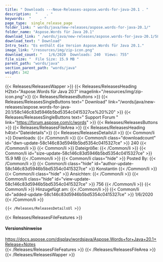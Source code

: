 ```yaml
---
title: " Downloads ---Neue-Releases-aspose.words-for-java-20.1 . "
description:  "    . " 
keywords:  "    . " 
page_type:  single_release_page
folder_link: " words/java/new-releases/aspose.words-for-java-20.1/"
folder_name: "Aspose.Words für Java 20.1"
download_link: " /words/java/new-releases/aspose.words-for-java-20.1/58c146c83d5946b5bd5354c0415327ce"
download_text: " Download"
Intro_text: "Es enthält die Version Aspose.Words für Java 20.1."
image_link: "/resources/img/zip-icon.png"
download_count: "   1/6/2020  Downloads: 240  Views: 755"
file_size: "  File Size: 15.9 MB "
parent_path: "words/java"
section_parent_path: "words/java"
weight: 342
---
```


{{< Releases/ReleasesWapper >}}
  {{< Releases/ReleasesHeading H2txt="Aspose.Words für Java 20.1" imagelink="/resources/img/zip-icon.png">}}
  {{< Releases/ReleasesButtons >}}
    {{< Releases/ReleasesSingleButtons text=" Download" link="/words/java/new-releases/aspose.words-for-java-20.1/58c146c83d5946b5bd5354c0415327ce%20%20" >}}
    {{< Releases/ReleasesSingleButtons text=" Support Forum " link="https://forum.aspose.com/c/words" >}}
  {{< Releases/ReleasesButtons >}}
  {{< Releases/ReleasesFileArea >}}
    {{< Releases/ReleasesHeading h4txt="Dateidetails">}}
    {{< Releases/ReleasesDetailsUl >}}
            {{< Common/li >}} Downloads: {{< /Common/li >}}
      {{< Common/li class="downloadcount" id="dwn-update-58c146c83d5946b5bd5354c0415327ce" >}} 240 {{< /Common/li >}}
      {{< Common/li >}} Dateigröße: {{< /Common/li >}}
      {{< Common/li id="size-update-58c146c83d5946b5bd5354c0415327ce" >}} 15.9 MB {{< /Common/li >}} 
      {{< Common/li  class="hide" >}} Posted By: {{< /Common/li >}} 
      {{< Common/li class="hide" id="author-update-58c146c83d5946b5bd5354c0415327ce" >}} Konstantin {{< /Common/li >}}
      {{< Common/li class="hide" >}} Ansichten: {{< /Common/li >}}
      {{< Common/li class="hide" id="view-update-58c146c83d5946b5bd5354c0415327ce" >}} 756 {{< /Common/li >}}
      {{< Common/li >}} Hinzugefügt am: {{< /Common/li >}}
      {{< Common/li id="added-update-58c146c83d5946b5bd5354c0415327ce" >}} 1/6/2020 {{< /Common/li >}} 

    {{< /Releases/ReleasesDetailsUl >}}

  {{< Releases/ReleasesFileFeatures >}}
      <h4>Versionshinweise</h4><div> <a href="https://docs.aspose.com/display/wordsjava/Aspose.Words+for+Java+20.1+Release+Notes">https://docs.aspose.com/display/wordsjava/Aspose.Words+for+Java+20.1+Release+Notes</a></div>
  {{< /Releases/ReleasesFileFeatures >}}
 {{< /Releases/ReleasesFileArea >}}
{{< /Releases/ReleasesWapper >}}



